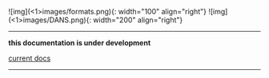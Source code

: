 ![img](<1>images/formats.png){: width="100" align="right"}
![img](<1>images/DANS.png){: width="200" align="right"}

---

**this documentation is under development**

[current docs]({{preferredFormats}})

---


